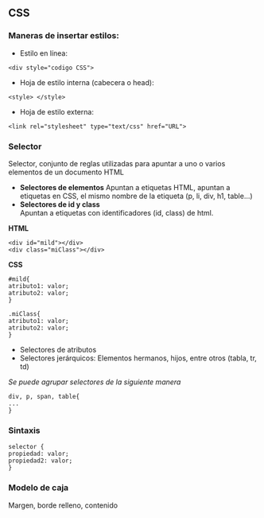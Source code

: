 ## CSS
### Maneras de insertar estilos:
* Estilo en línea:

```
<div style="codigo CSS">
```
* Hoja de estilo interna (cabecera o head):

```
<style> </style>
```
* Hoja de estilo externa:

```
<link rel="stylesheet" type="text/css" href="URL">
```
### Selector
Selector, conjunto de reglas utilizadas para apuntar a uno o varios elementos de un documento HTML  
* **Selectores de elementos**
Apuntan a etiquetas HTML, apuntan a etiquetas en CSS, el mismo nombre de la etiqueta (p, li, div, h1, table...)
* **Selectores de id y class**  
Apuntan a etiquetas con identificadores (id, class) de html.   

**HTML**
```
<div id="mild"></div> 
<div class="miClass"></div>
```
**CSS**
```
#mild{
atributo1: valor;
atributo2: valor;
}

.miClass{
atributo1: valor;
atributo2: valor;
}
```
* Selectores de atributos
* Selectores jerárquicos: Elementos hermanos, hijos, entre otros (tabla, tr, td)

*Se puede agrupar selectores de la siguiente manera*
```
div, p, span, table{
...
}
```

### Sintaxis

```
selector {
propiedad: valor;
propiedad2: valor;
}
```
### Modelo de caja
Margen, borde relleno, contenido
